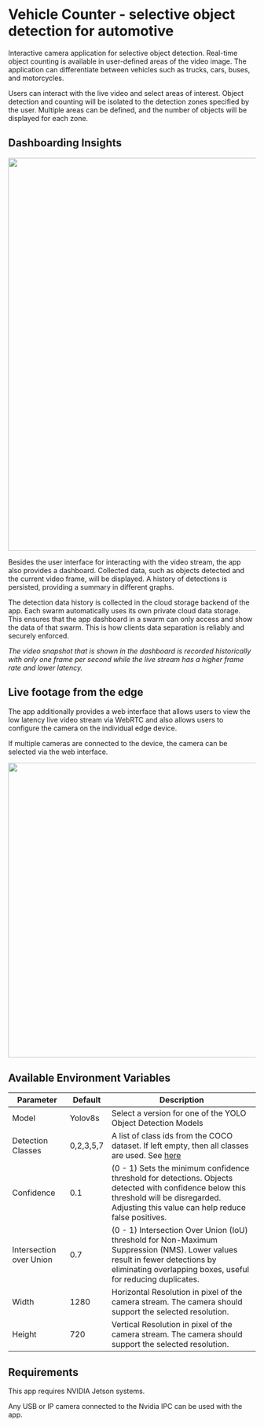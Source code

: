 # Vehicle Counter - selective object detection for automotive

Interactive camera application for selective object detection. Real-time object counting is available in user-defined areas of the video image. The application can differentiate between vehicles such as trucks, cars, buses, and motorcycles.

Users can interact with the live video and select areas of interest. Object detection and counting will be isolated to the detection zones specified by the user. Multiple areas can be defined, and the number of objects will be displayed for each zone.

## Dashboarding Insights

<div style="display:flex;flex-direction:row;align-items:center;justify-content:center;">
    <img src="https://res.cloudinary.com/dotw7ar1m/image/upload/v1714118606/Video_app_Dashboard.png" width="800px">
</div>

Besides the user interface for interacting with the video stream, the app also provides a dashboard. Collected data, such as objects detected and the current video frame, will be displayed. A history of detections is persisted, providing a summary in different graphs.

The detection data history is collected in the cloud storage backend of the app. Each swarm automatically uses its own private cloud data storage. This ensures that the app dashboard in a swarm can only access and show the data of that swarm. This is how clients data separation is reliably and securely enforced.

*The video snapshot that is shown in the dashboard is recorded historically with only one frame per second while the live stream has a higher frame rate and lower latency.*

## Live footage from the edge

The app additionally provides a web interface that allows users to view the low latency live video stream via WebRTC and also allows users to configure the camera on the individual edge device.

If multiple cameras are connected to the device, the camera can be selected via the web interface.

<div style="display:flex;flex-direction:row;align-items:center;justify-content:center;">
    <img src="https://res.cloudinary.com/dotw7ar1m/image/upload/v1714052452/APPmockup.png" width="600px">
</div>

## Available Environment Variables


Parameter | Default | Description
-|-|-
Model | Yolov8s | Select a version for one of the YOLO Object Detection Models
Detection Classes | 0,2,3,5,7 | A list of class ids from the COCO dataset. If left empty, then all classes are used. See [here](https://github.com/ultralytics/ultralytics/blob/main/ultralytics/cfg/datasets/coco.yaml)
Confidence | 0.1 | (0 - 1) Sets the minimum confidence threshold for detections. Objects detected with confidence below this threshold will be disregarded. Adjusting this value can help reduce false positives.
Intersection over Union | 0.7 | (0 - 1) Intersection Over Union (IoU) threshold for Non-Maximum Suppression (NMS). Lower values result in fewer detections by eliminating overlapping boxes, useful for reducing duplicates.
Width | 1280 | Horizontal Resolution in pixel of the camera stream. The camera should support the selected resolution.
Height | 720 | Vertical Resolution in pixel of the camera stream. The camera should support the selected resolution.


## Requirements

This app requires NVIDIA Jetson systems.

Any USB or IP camera connected to the Nvidia IPC can be used with the app. 